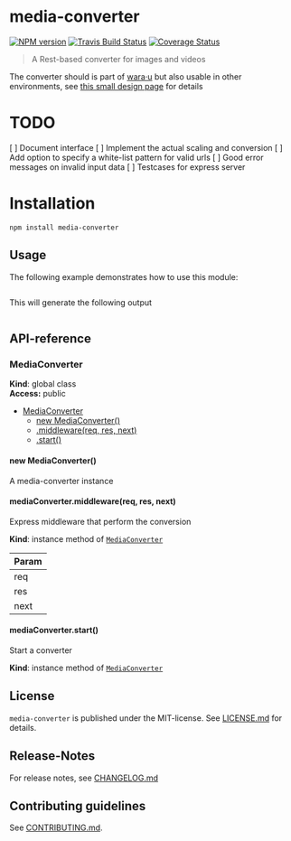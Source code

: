 # media-converter 

[![NPM version](https://badge.fury.io/js/media-converter.svg)](http://badge.fury.io/js/media-converter)
     [![Travis Build Status](https://travis-ci.org/warau-js/media-converter.svg?branch=master)](https://travis-ci.org/warau-js/media-converter)
   [![Coverage Status](https://img.shields.io/coveralls/warau-js/media-converter.svg)](https://coveralls.io/r/warau-js/media-converter)


> A Rest-based converter for images and videos

The converter should is part of [wara&middot;u](http://warau-js.github.io/) but 
also usable in other environments, see [this small design page](http://warau-js.github.io/media-converter)
for details

# TODO

[ ] Document interface
[ ] Implement the actual scaling and conversion
[ ] Add option to specify a white-list pattern for valid urls
[ ] Good error messages on invalid input data
[ ] Testcases for express server

# Installation

```
npm install media-converter
```

 
## Usage

The following example demonstrates how to use this module:

```js

```

This will generate the following output

```

```

##  API-reference

<a name="MediaConverter"></a>
### MediaConverter
**Kind**: global class  
**Access:** public  

* [MediaConverter](#MediaConverter)
  * [new MediaConverter()](#new_MediaConverter_new)
  * [.middleware(req, res, next)](#MediaConverter+middleware)
  * [.start()](#MediaConverter+start)

<a name="new_MediaConverter_new"></a>
#### new MediaConverter()
A media-converter instance

<a name="MediaConverter+middleware"></a>
#### mediaConverter.middleware(req, res, next)
Express middleware that perform the conversion

**Kind**: instance method of <code>[MediaConverter](#MediaConverter)</code>  

| Param |
| --- |
| req | 
| res | 
| next | 

<a name="MediaConverter+start"></a>
#### mediaConverter.start()
Start a converter

**Kind**: instance method of <code>[MediaConverter](#MediaConverter)</code>  



## License

`media-converter` is published under the MIT-license. 
See [LICENSE.md](LICENSE.md) for details.

## Release-Notes
 
For release notes, see [CHANGELOG.md](CHANGELOG.md)
 
## Contributing guidelines

See [CONTRIBUTING.md](CONTRIBUTING.md).